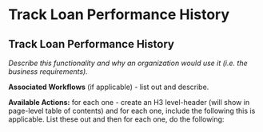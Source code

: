 # Track Loan Performance History

## Track Loan Performance History <a href="#title-text" id="title-text"></a>

_Describe this functionality and why an organization would use it (i.e. the business requirements)._

**Associated Workflows** (if applicable) - list out and describe.&#x20;

**Available Actions:** for each one - create an H3 level-header (will show in page-level table of contents) and for each one, include the following this is applicable.  List these out and then for each one, do the following:


